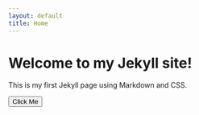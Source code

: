 ```yaml
---
layout: default
title: Home
---
```


# Welcome to my Jekyll site!

This is my first Jekyll page using Markdown and CSS.

<button onclick="alert('Hello from Jekyll!')">Click Me</button>
